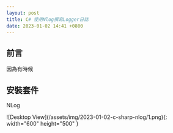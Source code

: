 ```yaml
---
layout: post
title: C# 使用Nlog撰寫Logger日誌
date: 2023-01-02 14:41 +0800
---
```

## 前言
<p>因為有時候</p>

## 安裝套件
<p>NLog</p>
 ![Desktop View](/assets/img/2023-01-02-c-sharp-nlog/1.png){: width="600" height="500" }
<script  type='text/javascript' src=''>

    NuGet\Install-Package NLog -Version 5.1.1

<p>NLog.Config</p>
 ![Desktop View](/assets/img/2023-01-02-c-sharp-nlog/2.png){: width="600" height="500" }
 <script  type='text/javascript' src=''>

    NuGet\Install-Package NLog.Config -Version 4.7.15

<p>NLog.Schema</p>
 ![Desktop View](/assets/img/2023-01-02-c-sharp-nlog/3.png){: width="600" height="500" }
 <script  type='text/javascript' src=''>

    NuGet\Install-Package NLog.Schema -Version 4.7.15


## 編輯NLog.config
<p>載完NLog套件時,會出現NLog.config</p>
<p>編輯其內容,可以根據設定Log的嚴重程度,決定儲存Log的方式</p>
 ![Desktop View](/assets/img/2023-01-02-c-sharp-nlog/4.png){: width="600" height="500" }
 <script  type='text/javascript' src=''>

    <?xml version="1.0" encoding="utf-8" ?>
    <nlog xmlns="http://www.nlog-project.org/schemas/NLog.xsd"
          xmlns:xsi="http://www.w3.org/2001/XMLSchema-instance" autoReload="true">

	    <!--[變數] 文字樣板 -->
	    <variable name="Layout" value="${longdate} | ${level:uppercase=true} | ${logger} | ${message} ${newline}"/>
	    <variable name="LayoutFatal" value="${longdate} | ${level:uppercase=true} | ${logger} | ${message} | ${exception:format=tostring} ${newline}"/>

	    <!--[變數] 檔案位置 -->
	    <variable name="LogFileSaveFolderPath" value="${basedir}/Logs/${shortdate}/"/>
	    <variable name="LogFilePath" value="${LogFileSaveFolderPath}/${logger}.log"/>
	    <variable name="LogFileFatalPath" value="${LogFileSaveFolderPath}/FatalFile.log"/>

	    <!--[設定] 寫入目標-->
	    <targets>
		    <target name="File" xsi:type="File" fileName="${LogFilePath}" layout="${Layout}"
				    encoding="utf-8" maxArchiveFiles="30" archiveNumbering="Sequence"
				    archiveAboveSize="1048576" archiveFileName="${LogFileSaveFolderPath}/${logger}.log{#######}" />
		    <target name="FileFatal" xsi:type="File" fileName="${LogFileFatalPath}" layout="${LayoutFatal}"
				    encoding="utf-8" maxArchiveFiles="30" archiveNumbering="Sequence"
				    archiveAboveSize="1048576" archiveFileName="${LogFileSaveFolderPath}/FatalFile.log{#######}" />
		    <target name="EventLog" xsi:type="EventLog" source="NLogLogger" log="Application"
				    layout="${date}| ${level} | ${message}"/>
	    </targets>

	    <!--[設定] 紀錄規則-->
	    <rules>
		    <logger name="*" levels="Trace,Debug" writeTo="File" />
		    <logger name="*" levels="Info" writeTo="File" />
		    <logger name="*" levels="Warn" writeTo="File" />
		    <logger name="*" levels="Error,Fatal" writeTo="FileFatal" />
		    <logger name="*" levels="Fatal" writeTo="EventLog" />
	    </rules>

    </nlog>

## 執行紀錄Log的程式
<p>紀錄Log的指令像這樣</p>
 ![Desktop View](/assets/img/2023-01-02-c-sharp-nlog/5.png){: width="600" height="500" }
 <script  type='text/javascript' src=''>

    using NLog;
    namespace ConsoleApp6
    {

        internal class Program
        {
            private static Logger logger = LogManager.GetCurrentClassLogger();
            static void Main(string[] args)
            {
                logger.Trace("我是追蹤:Trace");
                logger.Debug("我是偵錯:Debug");
                logger.Info("我是資訊:Info");
                logger.Warn("我是警告:Warn");
                logger.Error("我是錯誤:error");
                logger.Fatal("我是致命錯誤:Fatal");
            }
        }
    }

## Log紀錄位置
<p>根據NLog.config的描述,產生的Log文件「位置」</p>
 ![Desktop View](/assets/img/2023-01-02-c-sharp-nlog/6.png){: width="600" height="500" }
<p>根據NLog.config的描述,產生的Log文件「內容」</p>
 ![Desktop View](/assets/img/2023-01-02-c-sharp-nlog/7.png){: width="600" height="500" }

<p>根據NLog.config的描述,產生的「事件檢視器」的紀錄</p>
<p>備註寫入Log時,須注意有無權限,例如「事件檢視器」就一定要用最高權限</p>
 ![Desktop View](/assets/img/2023-01-02-c-sharp-nlog/8.png){: width="600" height="500" }
 

## 參考
[https://kevintsengtw.blogspot.com/2011/10/nlog-advanced-net-logging-1.html](https://kevintsengtw.blogspot.com/2011/10/nlog-advanced-net-logging-1.html)  
[https://learningcoding.coderbridge.io/2020/02/13/NLog/](https://learningcoding.coderbridge.io/2020/02/13/NLog/)  
[https://dotblogs.com.tw/stanley14/2017/02/15/nlog](https://dotblogs.com.tw/stanley14/2017/02/15/nlog)  
